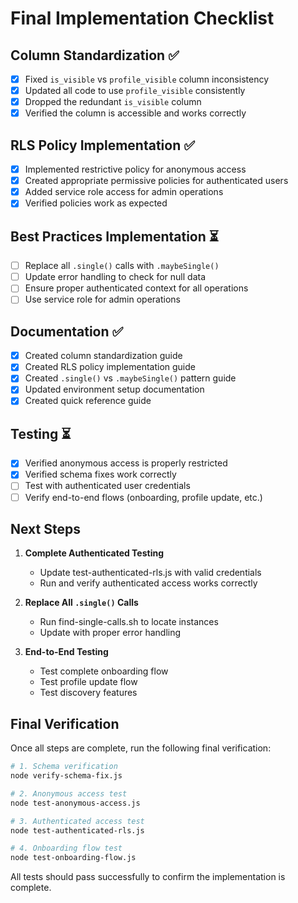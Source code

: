 # Final Implementation Checklist

## Column Standardization ✅

- [x] Fixed `is_visible` vs `profile_visible` column inconsistency
- [x] Updated all code to use `profile_visible` consistently
- [x] Dropped the redundant `is_visible` column
- [x] Verified the column is accessible and works correctly

## RLS Policy Implementation ✅

- [x] Implemented restrictive policy for anonymous access
- [x] Created appropriate permissive policies for authenticated users
- [x] Added service role access for admin operations
- [x] Verified policies work as expected

## Best Practices Implementation ⏳

- [ ] Replace all `.single()` calls with `.maybeSingle()`
- [ ] Update error handling to check for null data
- [ ] Ensure proper authenticated context for all operations
- [ ] Use service role for admin operations

## Documentation ✅

- [x] Created column standardization guide
- [x] Created RLS policy implementation guide
- [x] Created `.single()` vs `.maybeSingle()` pattern guide
- [x] Updated environment setup documentation
- [x] Created quick reference guide

## Testing ⏳

- [x] Verified anonymous access is properly restricted
- [x] Verified schema fixes work correctly
- [ ] Test with authenticated user credentials
- [ ] Verify end-to-end flows (onboarding, profile update, etc.)

## Next Steps

1. **Complete Authenticated Testing**
   - Update test-authenticated-rls.js with valid credentials
   - Run and verify authenticated access works correctly

2. **Replace All `.single()` Calls**
   - Run find-single-calls.sh to locate instances
   - Update with proper error handling

3. **End-to-End Testing**
   - Test complete onboarding flow
   - Test profile update flow
   - Test discovery features

## Final Verification

Once all steps are complete, run the following final verification:

```bash
# 1. Schema verification
node verify-schema-fix.js

# 2. Anonymous access test
node test-anonymous-access.js

# 3. Authenticated access test
node test-authenticated-rls.js

# 4. Onboarding flow test
node test-onboarding-flow.js
```

All tests should pass successfully to confirm the implementation is complete.

